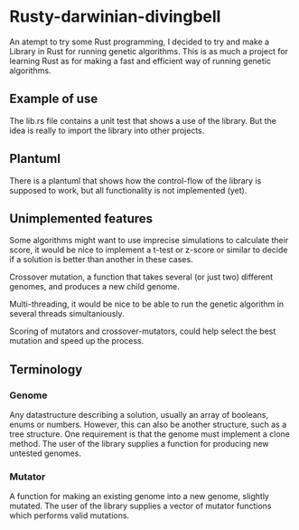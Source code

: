 # Rusty-darwinian-divingbell
An atempt to try some Rust programming, I decided to try and make a Library in Rust for running genetic algorithms.
This is as much a project for learning Rust as for making a fast and efficient way of running genetic algorithms. 

## Example of use
The lib.rs file contains a unit test that shows a use of the library. But the idea is really to import the library into other projects.


## Plantuml
There is a plantuml that shows how the control-flow of the library is supposed to work, but all functionality is not implemented (yet).

## Unimplemented features
Some algorithms might want to use imprecise simulations to calculate their score, it would be nice to implement a t-test or z-score or similar to decide if a solution is better than another in these cases.

Crossover mutation, a function that takes several (or just two) different genomes, and produces a new child genome.

Multi-threading, it would be nice to be able to run the genetic algorithm in several threads simultaniously.

Scoring of mutators and crossover-mutators, could help select the best mutation and speed up the process.

## Terminology
### Genome
Any datastructure describing a solution, usually an array of booleans, enums or numbers. However, this can also be another structure, such as a tree
structure. One requirement is that the genome must implement a clone method. The user of the library supplies a function for producing new untested genomes.
### Mutator
A function for making an existing genome into a new genome, slightly mutated. The user of the library supplies a vector of mutator functions which performs valid mutations.   

